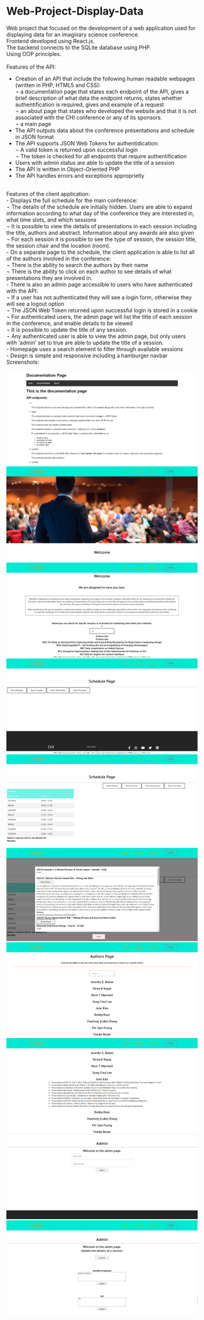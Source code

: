 # Web-Project-Display-Data
Web project that focused on the development of a web application used for displaying data for an imaginary science conference.<br/>
Frontend developed using React.js.<br/>
The backend connects to the SQLite database using PHP.<br/>
Using OOP principles.<br/>
<br/>
Features of the API: <br/>
- Creation of an API that include the following human readable webpages (written in PHP, HTML5 and CSS):<br/>
¬ a documentation page that states each endpoint of the API, gives a brief description of what data the endpoint returns, states whether authentification is required, gives and example of a request<br/>
¬ an about page that states who developed the website and that it is not associated with the CHI conference or any of its sponsors.<br/>
¬ a main page<br/>
- The API outputs data about the conference presentations and schedule in JSON format
- The API supports JSON Web Tokens for authentidication:<br/>
¬ A valid token is returned upon successful login<br/>
¬ The token is checked for all endpoints that require authentification<br/>
- Users with admin status are able to update the title of a session
- The API is written in Object-Oriented PHP
- The API handles errors and exceptions approprietly
<br/>
Features of the client application: <br/>
- Displays the full schedule for the main conference:<br/>
¬ The details of the schedule are initially hidden. Users are able to expand information
according to what day of the conference they are interested in, what time slots, and which sessions<br/>
¬ It is possible to view the details of presentations in each session including the title, authors
and abstract. Information about any awards are also given<br/>
¬ For each session it is possible to see the type of session, the session title, the session chair and the location (room).<br/>
- On a separate page to the schedule, the client application is able to list all of the authors involved in the conference:<br/>
¬ There is the ability to search the authors by their name<br/>
¬ There is the ability to click on each author to see details of what presentations they are
involved in. <br/>
- There is also an admin page accessible to users who have authenticated with the API:<br/>
¬ If a user has not authenticated they will see a login form, otherwise they will see a logout option<br/>
¬ The JSON Web Token returned upon successful login is stored in a cookie<br/>
¬ For authenticated users, the admin page will list the title of each session in the conference, and
enable details to be viewed<br/>
¬ It is possible to update the title of any session.<br/>
¬ Any authenticated user is able to view the admin page, but only users with ‘admin’ set to true
are able to update the title of a session.<br/>
- Homepage uses a search element to filter through available sessions <br/>
- Design is simple and responsive including a hamburger navbar<br/>
Screenshots:

![Documentation page of the API](Screenshots/Untitled.png)
![Homepage](Screenshots/Untitled3.png)
![Search element on homepage](Screenshots/Untitled4.png)
![Schedule page- details hidden](Screenshots/Untitled5.png)
![Schedule page- day chosen](Screenshots/Untitled6.png)
![Schedule page- slot chosen](Screenshots/Untitled7.png)
![Authors page](Screenshots/Untitled8.png)
![Authors page- extended](Screenshots/Untitled9.png)
![Admin page no login](Screenshots/Untitled10.png)
![Admin page- admin loggedin](Screenshots/Untitled11.png)

